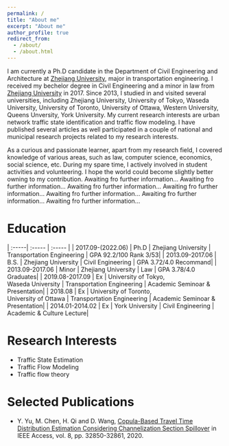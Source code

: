 ```yaml
---
permalink: /
title: "About me"
excerpt: "About me"
author_profile: true
redirect_from: 
  - /about/
  - /about.html
---
```


I am currently a Ph.D candidate in the Department of Civil Engineering and Architecture at [Zhejiang University](https://www.zju.edu.cn), major in transportation engineering. I received my bechelor degree in Civil Engineering and a minor in law from [Zhejiang University](https://www.zju.edu.cn) in 2017. Since 2013, I studied in and visited several universities, including Zhejiang University, University of Tokyo, Waseda University, University of Toronto, University of Ottawa, Western University, Queens Unversity, York University. My current research interests are urban network traffic state identification and traffic flow modeling. I have published several articles as well participated in a couple of national and municipal research projects related to my research interests.

As a curious and passionate learner, apart from my research field, I covered knowledge of various areas, such as law, computer science, economics, social science, etc. During my spare time, I actively involved in student activities and volunteering. I hope the world could become slightly better owning to my contribution. 
Awaiting fro further information...  Awaiting fro further information...  Awaiting fro further information...  Awaiting fro further information...  Awaiting fro further information...  Awaiting fro further information...  Awaiting fro further information...  


Education
=====

| :-----| :----- | :----- |
| 2017.09-(2022.06) | Ph.D  | Zhejiang University | Transportation Engineering | GPA 92.2/100 Rank 3/53|
| 2013.09-2017.06 | B.S. | Zhejiang University | Civil Engineering | GPA 3.72/4.0 Recommand|
| 2013.09-2017.06  | Minor | Zhejiang University | Law | GPA 3.78/4.0 Graduates|
| 2019.08-2017.09 | Ex | University of Tokyo, <br> Waseda University | Transportation Engineering | Academic Seminoar & Presentation|
| 2018.08  | Ex | University of Toronto, <br> University of Ottawa | Transportation Engineering | Academic Seminoar & Presentation|
| 2014.01-2014.02  | Ex | York University | Civil Engineering | Academic & Culture Lecture|


Research Interests
======
* Traffic State Estimation
* Traffic Flow Modeling  
* Traffic flow theory  


Selected Publications
======
* Y. Yu, M. Chen, H. Qi and D. Wang, [Copula-Based Travel Time Distribution Estimation Considering Channelization Section Spillover](https://ieeexplore.ieee.org/abstract/document/8976161/) in IEEE Access, vol. 8, pp. 32850-32861, 2020.
